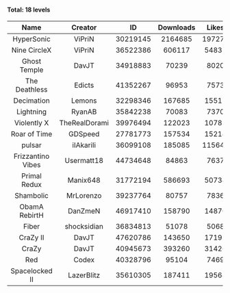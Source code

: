 #### Total: 18 levels

| Name | Creator | ID | Downloads | Likes |
|:---:|:---:|:---:|:---:|:---:|
| HyperSonic | ViPriN | 30219145 | 2164685 | 197276
| Nine CircleX | ViPriN | 36522386 | 606117 | 54833
| Ghost Temple | DavJT | 34918883 | 70239 | 8020
| The Deathless | Edicts | 41352267 | 96953 | 7573
| Decimation | Lemons | 32298346 | 167685 | 15517
| Lightning | RyanAB | 35842238 | 70083 | 7370
| Violently X | TheRealDorami | 39976494 | 122023 | 10782
| Roar of Time | GDSpeed | 27781773 | 157534 | 15214
| pulsar | iIAkariIi | 36099108 | 185085 | 115649
| Frizzantino Vibes | Usermatt18 | 44734648 | 84863 | 7637
| Primal Redux | Manix648 | 31772194 | 586693 | 50734
| Shambolic | MrLorenzo | 39237764 | 80757 | 7836
| ObamA RebirtH | DanZmeN | 46917410 | 158790 | 14870
| Fiber | shocksidian | 36834813 | 51078 | 5068
| CraZy II | DavJT | 47620786 | 143650 | 17195
| CraZy | DavJT | 40945673 | 393260 | 31426
| Red | Codex | 40328796 | 95104 | 7469
| Spacelocked II | LazerBlitz | 35610305 | 187411 | 19568
